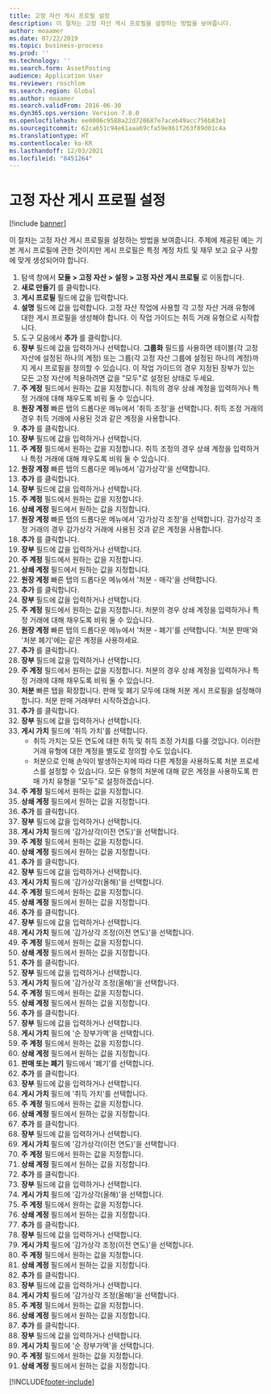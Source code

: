 ```yaml
---
title: 고정 자산 게시 프로필 설정
description: 이 절차는 고정 자산 게시 프로필을 설정하는 방법을 보여줍니다.
author: moaamer
ms.date: 07/22/2019
ms.topic: business-process
ms.prod: ''
ms.technology: ''
ms.search.form: AssetPosting
audience: Application User
ms.reviewer: roschlom
ms.search.region: Global
ms.author: moaamer
ms.search.validFrom: 2016-06-30
ms.dyn365.ops.version: Version 7.0.0
ms.openlocfilehash: ee0006c9588a22d720687e7aceb49acc756b83e1
ms.sourcegitcommit: 62ca651c94e61aaa69cfa59e861f263f89d01c4a
ms.translationtype: HT
ms.contentlocale: ko-KR
ms.lasthandoff: 12/03/2021
ms.locfileid: "8451264"
---
```

# <a name="set-up-fixed-asset-posting-profiles"></a>고정 자산 게시 프로필 설정

[!include [banner](../../includes/banner.md)]

이 절차는 고정 자산 게시 프로필을 설정하는 방법을 보여줍니다. 주제에 제공된 예는 기본 게시 프로필에 관한 것이지만 게시 프로필은 특정 계정 차트 및 재무 보고 요구 사항에 맞게 생성되어야 합니다.

1. 탐색 창에서 **모듈 > 고정 자산 > 설정 > 고정 자산 게시 프로필** 로 이동합니다.
2. **새로 만들기** 를 클릭합니다.
3. **게시 프로필** 필드에 값을 입력합니다.
4. **설명** 필드에 값을 입력합니다. 고정 자산 작업에 사용할 각 고정 자산 거래 유형에 대한 게시 프로필을 생성해야 합니다. 이 작업 가이드는 취득 거래 유형으로 시작합니다.  
5. 도구 모음에서 **추가** 를 클릭합니다.
6. **장부** 필드에 값을 입력하거나 선택합니다. **그룹화** 필드를 사용하면 테이블(각 고정 자산에 설정된 하나의 계정) 또는 그룹(각 고정 자산 그룹에 설정된 하나의 계정)까지 게시 프로필을 정의할 수 있습니다. 이 작업 가이드의 경우 지정된 장부가 있는 모든 고정 자산에 적용하려면 값을 "모두"로 설정된 상태로 두세요.  
7. **주 계정** 필드에서 원하는 값을 지정합니다. 취득의 경우 상쇄 계정을 입력하거나 특정 거래에 대해 채우도록 비워 둘 수 있습니다.    
8. **원장 계정** 빠른 탭의 드롭다운 메뉴에서 '취득 조정'을 선택합니다. 취득 조정 거래의 경우 취득 거래에 사용된 것과 같은 계정을 사용합니다.  
9. **추가** 를 클릭합니다.
10. **장부** 필드에 값을 입력하거나 선택합니다.
11. **주 계정** 필드에서 원하는 값을 지정합니다. 취득 조정의 경우 상쇄 계정을 입력하거나 특정 거래에 대해 채우도록 비워 둘 수 있습니다.    
12. **원장 계정** 빠른 탭의 드롭다운 메뉴에서 '감가상각'을 선택합니다.
13. **추가** 를 클릭합니다.
14. **장부** 필드에 값을 입력하거나 선택합니다.
15. **주 계정** 필드에서 원하는 값을 지정합니다.
16. **상쇄 계정** 필드에서 원하는 값을 지정합니다.
17. **원장 계정** 빠른 탭의 드롭다운 메뉴에서 '감가상각 조정'을 선택합니다. 감가상각 조정 거래의 경우 감가상각 거래에 사용된 것과 같은 계정을 사용합니다.  
18. **추가** 를 클릭합니다.
19. **장부** 필드에 값을 입력하거나 선택합니다.
20. **주 계정** 필드에서 원하는 값을 지정합니다.
21. **상쇄 계정** 필드에서 원하는 값을 지정합니다.
22. **원장 계정** 빠른 탭의 드롭다운 메뉴에서 '처분 - 매각'을 선택합니다.
23. **추가** 를 클릭합니다.
24. **장부** 필드에 값을 입력하거나 선택합니다.
25. **주 계정** 필드에서 원하는 값을 지정합니다. 처분의 경우 상쇄 계정을 입력하거나 특정 거래에 대해 채우도록 비워 둘 수 있습니다.  
26. **원장 계정** 빠른 탭의 드롭다운 메뉴에서 '처분 - 폐기'를 선택합니다. '처분 판매'와 '처분 폐기'에는 같은 계정을 사용하세요.  
27. **추가** 를 클릭합니다.
28. **장부** 필드에 값을 입력하거나 선택합니다.
29. **주 계정** 필드에서 원하는 값을 지정합니다. 처분의 경우 상쇄 계정을 입력하거나 특정 거래에 대해 채우도록 비워 둘 수 있습니다.  
30. **처분** 빠른 탭을 확장합니다. 판매 및 폐기 모두에 대해 처분 게시 프로필을 설정해야 합니다.  처분 판매 거래부터 시작하겠습니다.  
31. **추가** 를 클릭합니다.
32. **장부** 필드에 값을 입력하거나 선택합니다.
33. **게시 가치** 필드에 '취득 가치'를 선택합니다.
    * 취득 가치는 모든 연도에 대한 취득 및 취득 조정 가치를 다룰 것입니다. 이러한 거래 유형에 대한 계정을 별도로 정의할 수도 있습니다.  
    * 처분으로 인해 손익이 발생하는지에 따라 다른 계정을 사용하도록 처분 프로세스를 설정할 수 있습니다. 모든 유형의 처분에 대해 같은 계정을 사용하도록 판매 가치 유형을 "모두"로 설정하겠습니다.  
34. **주 계정** 필드에서 원하는 값을 지정합니다.
35. **상쇄 계정** 필드에서 원하는 값을 지정합니다.
36. **추가** 를 클릭합니다.
37. **장부** 필드에 값을 입력하거나 선택합니다.
38. **게시 가치** 필드에 '감가상각(이전 연도)'을 선택합니다.  
38. **주 계정** 필드에서 원하는 값을 지정합니다.
39. **상쇄 계정** 필드에서 원하는 값을 지정합니다.
40. **추가** 를 클릭합니다.
41. **장부** 필드에 값을 입력하거나 선택합니다.
42. **게시 가치** 필드에 '감가상각(올해)'을 선택합니다.
43. **주 계정** 필드에서 원하는 값을 지정합니다.
44. **상쇄 계정** 필드에서 원하는 값을 지정합니다.
45. **추가** 를 클릭합니다.
46. **장부** 필드에 값을 입력하거나 선택합니다.
47. **게시 가치** 필드에 '감가상각 조정(이전 연도)'을 선택합니다.
48. **주 계정** 필드에서 원하는 값을 지정합니다.
49. **상쇄 계정** 필드에서 원하는 값을 지정합니다.
50. **추가** 를 클릭합니다.
51. **장부** 필드에 값을 입력하거나 선택합니다.
52. **게시 가치** 필드에 '감가상각 조정(올해)'을 선택합니다.
53. **주 계정** 필드에서 원하는 값을 지정합니다.
54. **상쇄 계정** 필드에서 원하는 값을 지정합니다.
55. **추가** 를 클릭합니다.
56. **장부** 필드에 값을 입력하거나 선택합니다.
57. **게시 가치** 필드에 '순 장부가액'을 선택합니다.
58. **주 계정** 필드에서 원하는 값을 지정합니다.
59. **상쇄 계정** 필드에서 원하는 값을 지정합니다.
60. **판매 또는 폐기** 필드에서 '폐기'를 선택합니다.
61. **추가** 를 클릭합니다.
62. **장부** 필드에 값을 입력하거나 선택합니다.
63. **게시 가치** 필드에 '취득 가치'를 선택합니다.
64. **주 계정** 필드에서 원하는 값을 지정합니다.
65. **상쇄 계정** 필드에서 원하는 값을 지정합니다.
66. **추가** 를 클릭합니다.
67. **장부** 필드에 값을 입력하거나 선택합니다.
67. **게시 가치** 필드에 '감가상각(이전 연도)'을 선택합니다.  
68. **주 계정** 필드에서 원하는 값을 지정합니다.
69. **상쇄 계정** 필드에서 원하는 값을 지정합니다.
70. **추가** 를 클릭합니다.
71. **장부** 필드에 값을 입력하거나 선택합니다.
72. **게시 가치** 필드에 '감가상각(올해)'을 선택합니다.
73. **주 계정** 필드에서 원하는 값을 지정합니다.
74. **상쇄 계정** 필드에서 원하는 값을 지정합니다.
75. **추가** 를 클릭합니다.
76. **장부** 필드에 값을 입력하거나 선택합니다.
77. **게시 가치** 필드에 '감가상각 조정(이전 연도)'을 선택합니다.
78. **주 계정** 필드에서 원하는 값을 지정합니다.
79. **상쇄 계정** 필드에서 원하는 값을 지정합니다.
80. **추가** 를 클릭합니다.
81. **장부** 필드에 값을 입력하거나 선택합니다.
82. **게시 가치** 필드에 '감가상각 조정(올해)'을 선택합니다.
83. **주 계정** 필드에서 원하는 값을 지정합니다.
84. **상쇄 계정** 필드에서 원하는 값을 지정합니다.
85. **추가** 를 클릭합니다.
86. **장부** 필드에 값을 입력하거나 선택합니다.
87. **게시 가치** 필드에 '순 장부가액'을 선택합니다.
88. **주 계정** 필드에서 원하는 값을 지정합니다.
89. **상쇄 계정** 필드에서 원하는 값을 지정합니다.



[!INCLUDE[footer-include](../../../includes/footer-banner.md)]
